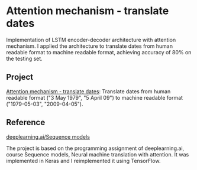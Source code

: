 # Attention mechanism - translate dates
Implementation of LSTM encoder-decoder architecture with attention mechanism. I applied the architecture to translate dates from human readable format to machine readable format, achieving accuracy of 80% on the testing set.

## Project
[Attention mechanism - translate dates](https://github.com/vgkortsas/Attention_mechanism_translate_dates/blob/master/Attention_mechanism_translate_dates.ipynb): Translate dates from human readable format ("3 May 1979", "5 April 09") to machine readable format ("1979-05-03", "2009-04-05").

## Reference
[deeplearning.ai/Sequence models](https://www.coursera.org/learn/nlp-sequence-models/home/week/3)

The project is based on the programming assignment of deeplearning.ai, course Sequence models, Neural machine translation with attention. It was implemented in Keras and I reimplemented it using TensorFlow.


